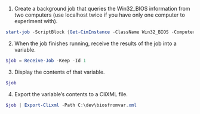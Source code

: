 1) Create a background job that queries the Win32_BIOS information from two computers (use localhost twice if you have only one computer to experiment with).
```powershell
start-job -ScriptBlock {Get-CimInstance -ClassName Win32_BIOS -ComputerName winserver,localhost}
```

2) When the job finishes running, receive the results of the job into a variable.
```powershell
$job = Receive-Job -Keep -Id 1
```

3) Display the contents of that variable.
```powershell
$job
```

4) Export the variable’s contents to a CliXML file.
```powershell
$job | Export-Clixml -Path C:\dev\biosfromvar.xml
```